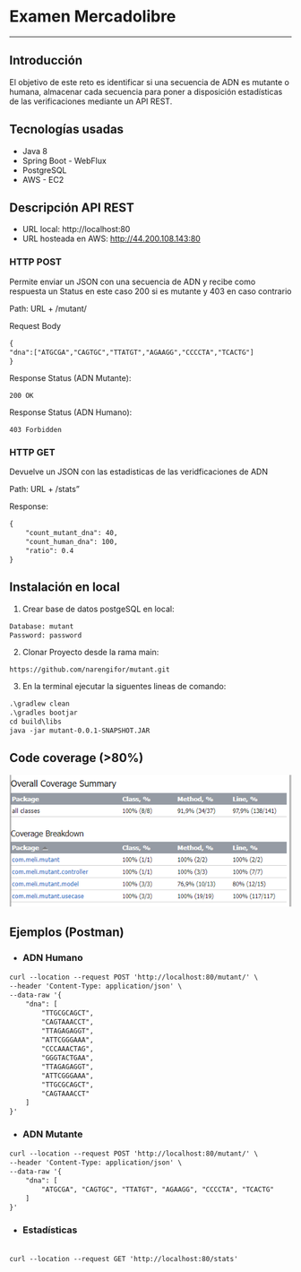 # Examen Mercadolibre

---

## Introducción

El objetivo de este reto es identificar si una secuencia de ADN es mutante o humana, almacenar cada secuencia para poner
a disposición estadísticas de las verificaciones mediante un API REST.

## Tecnologías usadas

* Java 8
* Spring Boot - WebFlux
* PostgreSQL
* AWS - EC2

## Descripción API REST

* URL local: http://localhost:80
* URL hosteada en AWS: http://44.200.108.143:80

### HTTP POST

Permite enviar un JSON con una secuencia de ADN y recibe como respuesta un Status en este caso 200 si es mutante y 403
en caso contrario

Path: URL + /mutant/

Request Body
<pre><code>{
"dna":["ATGCGA","CAGTGC","TTATGT","AGAAGG","CCCCTA","TCACTG"]
}
</code></pre>

Response Status (ADN Mutante):
<pre><code>200 OK</code></pre>

Response Status (ADN Humano):
<pre><code>403 Forbidden</code></pre>

### HTTP GET

Devuelve un JSON con las estadisticas de las veridficaciones de ADN

Path: URL + /stats”

Response:

<pre><code>{
    "count_mutant_dna": 40,
    "count_human_dna": 100,
    "ratio": 0.4
}</code></pre>

## Instalación en local

1. Crear base de datos postgeSQL en local:

<pre><code>Database: mutant
Password: password
</code></pre>

2. Clonar Proyecto desde la rama main:

<pre><code>https://github.com/narengifor/mutant.git</code></pre>

3. En la terminal ejecutar la siguentes lineas de comando:

<pre><code>.\gradlew clean
.\gradles bootjar
cd build\libs
java -jar mutant-0.0.1-SNAPSHOT.JAR
</code></pre>

## Code coverage (>80%)
![img.png](img.png)

## Ejemplos (Postman)

* ### ADN Humano

<pre><code>curl --location --request POST 'http://localhost:80/mutant/' \
--header 'Content-Type: application/json' \
--data-raw '{
    "dna": [
        "TTGCGCAGCT",
        "CAGTAAACCT",
        "TTAGAGAGGT",
        "ATTCGGGAAA",
        "CCCAAACTAG",
        "GGGTACTGAA",
        "TTAGAGAGGT",
        "ATTCGGGAAA",
        "TTGCGCAGCT",
        "CAGTAAACCT"
    ]
}'
</code></pre>
* ### ADN Mutante
<pre><code>curl --location --request POST 'http://localhost:80/mutant/' \
--header 'Content-Type: application/json' \
--data-raw '{
    "dna": [
        "ATGCGA", "CAGTGC", "TTATGT", "AGAAGG", "CCCCTA", "TCACTG"
    ]
}'
</code></pre>

* ### Estadísticas
<pre><code>
curl --location --request GET 'http://localhost:80/stats'
</code></pre>






